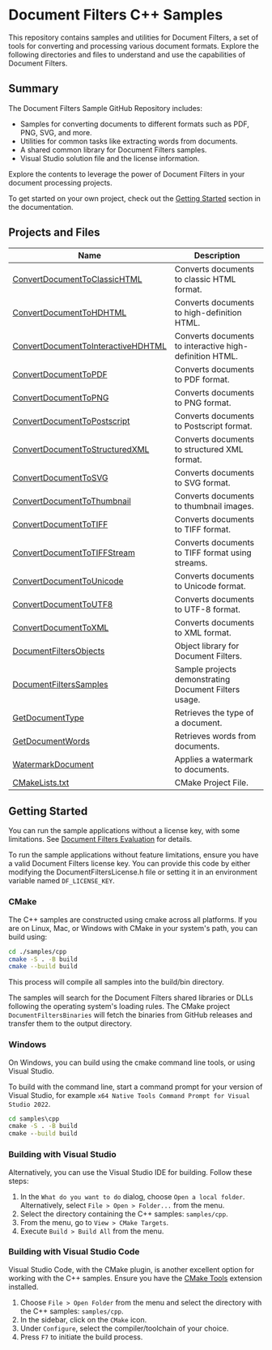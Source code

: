 # Document Filters C++ Samples

This repository contains samples and utilities for Document Filters, a set of tools for converting and processing various document formats. Explore the following directories and files to understand and use the capabilities of Document Filters.

## Summary

The Document Filters Sample GitHub Repository includes:

- Samples for converting documents to different formats such as PDF, PNG, SVG, and more.
- Utilities for common tasks like extracting words from documents.
- A shared common library for Document Filters samples.
- Visual Studio solution file and the license information.

Explore the contents to leverage the power of Document Filters in your document processing projects.

To get started on your own project, check out the [Getting Started](https://docs.hyland.com/DocumentFilters/en_US/Print/getting_started_with_document_filters/create_a_c_api_class_wrapper_around_native_library_functions_application.html) section in the documentation.

## Projects and Files

| Name                                                                       | Description                                             |
| -------------------------------------------------------------------------- | ------------------------------------------------------- |
| [ConvertDocumentToClassicHTML](./ConvertDocumentToClassicHTML)             | Converts documents to classic HTML format.              |
| [ConvertDocumentToHDHTML](./ConvertDocumentToHDHTML)                       | Converts documents to high-definition HTML.             |
| [ConvertDocumentToInteractiveHDHTML](./ConvertDocumentToInteractiveHDHTML) | Converts documents to interactive high-definition HTML. |
| [ConvertDocumentToPDF](./ConvertDocumentToPDF)                             | Converts documents to PDF format.                       |
| [ConvertDocumentToPNG](./ConvertDocumentToPNG)                             | Converts documents to PNG format.                       |
| [ConvertDocumentToPostscript](./ConvertDocumentToPostscript)               | Converts documents to Postscript format.                |
| [ConvertDocumentToStructuredXML](./ConvertDocumentToStructuredXML)         | Converts documents to structured XML format.            |
| [ConvertDocumentToSVG](./ConvertDocumentToSVG)                             | Converts documents to SVG format.                       |
| [ConvertDocumentToThumbnail](./ConvertDocumentToThumbnail)                 | Converts documents to thumbnail images.                 |
| [ConvertDocumentToTIFF](./ConvertDocumentToTIFF)                           | Converts documents to TIFF format.                      |
| [ConvertDocumentToTIFFStream](./ConvertDocumentToTIFFStream)               | Converts documents to TIFF format using streams.        |
| [ConvertDocumentToUnicode](./ConvertDocumentToUnicode)                     | Converts documents to Unicode format.                   |
| [ConvertDocumentToUTF8](./ConvertDocumentToUTF8)                           | Converts documents to UTF-8 format.                     |
| [ConvertDocumentToXML](./ConvertDocumentToXML)                             | Converts documents to XML format.                       |
| [DocumentFiltersObjects](./DocumentFiltersObjects)                         | Object library for Document Filters.                    |
| [DocumentFiltersSamples](./DocumentFiltersSamples)                         | Sample projects demonstrating Document Filters usage.   |
| [GetDocumentType](./GetDocumentType)                                       | Retrieves the type of a document.                       |
| [GetDocumentWords](./GetDocumentWords)                                     | Retrieves words from documents.                         |
| [WatermarkDocument](./WatermarkDocument)                                   | Applies a watermark to documents.                       |
| [CMakeLists.txt](./CMakeLists.txt)                                         | CMake Project File.                                     |

## Getting Started

You can run the sample applications without a license key, with some limitations.  See [Document Filters Evaluation](../../EVAL.md) for details.

To run the sample applications without feature limitations, ensure you have a valid Document Filters
license key. You can provide this code by either modifying the DocumentFiltersLicense.h
file or setting it in an environment variable named `DF_LICENSE_KEY`.

### CMake

The C++ samples are constructed using cmake across all platforms. If you are on
Linux, Mac, or Windows with CMake in your system's path, you can build using:

```bash
cd ./samples/cpp
cmake -S . -B build
cmake --build build
```

This process will compile all samples into the build/bin directory.

The samples will search for the Document Filters shared libraries or DLLs
following the operating system's loading rules. The CMake project
`DocumentFiltersBinaries` will fetch the binaries from GitHub releases and
transfer them to the output directory.

### Windows

On Windows, you can build using the cmake command line tools, or using Visual Studio.

To build with the command line, start a command prompt for your version of Visual Studio, for example `x64 Native Tools Command Prompt for Visual Studio 2022`.

```bat
cd samples\cpp
cmake -S . -B build
cmake --build build
```

### Building with Visual Studio

Alternatively, you can use the Visual Studio IDE for building. Follow these
steps:

1. In the `What do you want to do` dialog, choose `Open a local folder`.
   Alternatively, select `File > Open > Folder...` from the menu.
2. Select the directory containing the C++ samples: `samples/cpp`.
3. From the menu, go to `View > CMake Targets`.
4. Execute `Build > Build All` from the menu.

### Building with Visual Studio Code

Visual Studio Code, with the CMake plugin, is another excellent option for
working with the C++ samples. Ensure you have the [CMake
Tools](https://marketplace.visualstudio.com/items?itemName=ms-vscode.cmake-tools)
extension installed.

1. Choose `File > Open Folder` from the menu and select the directory with the
   C++ samples: `samples/cpp`.
2. In the sidebar, click on the `CMake` icon.
3. Under `Configure`, select the compiler/toolchain of your choice.
4. Press `F7` to initiate the build process.
